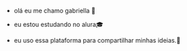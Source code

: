 - olá eu me chamo gabriella 🎀

- eu estou estudando no alura🎓
- eu uso essa plataforma para compartilhar minhas ideias.💭
